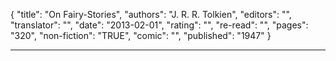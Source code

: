 {
"title": "On Fairy-Stories",
"authors": "J. R. R. Tolkien",
"editors": "",
"translator": "",
"date": "2013-02-01",
"rating": "",
"re-read": "",
"pages": "320",
"non-fiction": "TRUE",
"comic": "",
"published": "1947"
}

---
